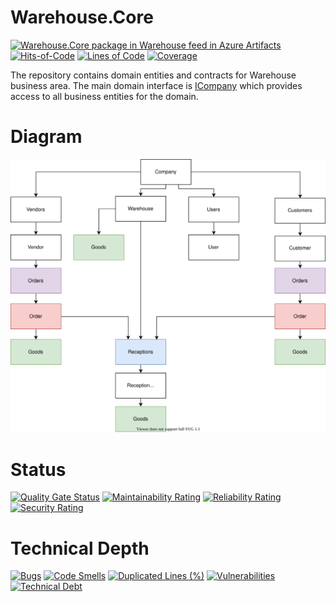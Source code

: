 # Warehouse.Core

[![Warehouse.Core package in Warehouse feed in Azure Artifacts](https://souleymen.feeds.visualstudio.com/5e7ba3a8-de58-4498-aed2-a23e91696074/_apis/public/Packaging/Feeds/6754a99f-fc1f-4540-be65-d313fae61071/Packages/2b86139a-c6c0-4de8-890c-5f8541a7d552/Badge)](https://souleymen.visualstudio.com/Warehouse/_packaging?_a=package&feed=6754a99f-fc1f-4540-be65-d313fae61071&package=2b86139a-c6c0-4de8-890c-5f8541a7d552&preferRelease=true)
[![Hits-of-Code](https://hitsofcode.com/github/souly84/Warehouse.Core?branch=main)](https://hitsofcode.com/github/souly84/Warehouse.Core?branch=main/view)
[![Lines of Code](https://sonarcloud.io/api/project_badges/measure?project=souly84_InventoryOperations&metric=ncloc)](https://sonarcloud.io/dashboard?id=souly84_InventoryOperations)
[![Coverage](https://sonarcloud.io/api/project_badges/measure?project=souly84_InventoryOperations&metric=coverage)](https://sonarcloud.io/dashboard?id=souly84_InventoryOperations)

The repository contains domain entities and contracts for Warehouse business area. The main domain interface is [ICompany](https://github.com/souly84/Warehouse.Core/blob/main/src/(Company)/ICompany.cs) which provides access to all business entities for the domain.

# Diagram

![Alt text](/docs/Warehouse.drawio.svg?raw=true "Classes dependencies diagram")

# Status

[![Quality Gate Status](https://sonarcloud.io/api/project_badges/measure?project=souly84_InventoryOperations&metric=alert_status)](https://sonarcloud.io/dashboard?id=souly84_InventoryOperations)
[![Maintainability Rating](https://sonarcloud.io/api/project_badges/measure?project=souly84_InventoryOperations&metric=sqale_rating)](https://sonarcloud.io/dashboard?id=souly84_InventoryOperations)
[![Reliability Rating](https://sonarcloud.io/api/project_badges/measure?project=souly84_InventoryOperations&metric=reliability_rating)](https://sonarcloud.io/dashboard?id=souly84_InventoryOperations)
[![Security Rating](https://sonarcloud.io/api/project_badges/measure?project=souly84_InventoryOperations&metric=security_rating)](https://sonarcloud.io/dashboard?id=souly84_InventoryOperations)

# Technical Depth
[![Bugs](https://sonarcloud.io/api/project_badges/measure?project=souly84_InventoryOperations&metric=bugs)](https://sonarcloud.io/dashboard?id=souly84_InventoryOperations)
[![Code Smells](https://sonarcloud.io/api/project_badges/measure?project=souly84_InventoryOperations&metric=code_smells)](https://sonarcloud.io/dashboard?id=souly84_InventoryOperations)
[![Duplicated Lines (%)](https://sonarcloud.io/api/project_badges/measure?project=souly84_InventoryOperations&metric=duplicated_lines_density)](https://sonarcloud.io/dashboard?id=souly84_InventoryOperations)
[![Vulnerabilities](https://sonarcloud.io/api/project_badges/measure?project=souly84_InventoryOperations&metric=vulnerabilities)](https://sonarcloud.io/dashboard?id=souly84_InventoryOperations)
[![Technical Debt](https://sonarcloud.io/api/project_badges/measure?project=souly84_InventoryOperations&metric=sqale_index)](https://sonarcloud.io/dashboard?id=souly84_InventoryOperations)
